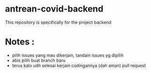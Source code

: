 # antrean-covid-backend
This repository is specifically for the project backend

# Notes :
- pilih issues yang mau dikerjain, tandain issues yg dipilih
- abis pilih buat branch baru 
- terus kalo udh selesai kerjain codingannya (dah aman) pull request
